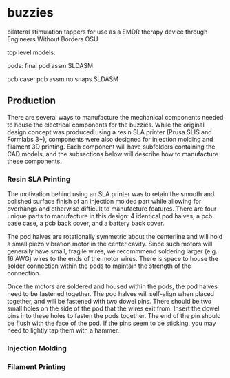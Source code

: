 # buzzies
bilateral stimulation tappers for use as a EMDR therapy device through Engineers Without Borders OSU


top level models:

pods: final pod assm.SLDASM

pcb case: pcb assm no snaps.SLDASM

## Production

There are several ways to manufacture the mechanical components needed to house the electrical components for the buzzies.  While the original design concept was produced using a resin SLA printer (Prusa SLIS and Formlabs 3+), components were also designed for injection molding and filament 3D printing.  Each component will have subfolders containing the CAD models, and the subsections below will describe how to manufacture these components.

### Resin SLA Printing

The motivation behind using an SLA printer was to retain the smooth and polished surface finish of an injection molded part while allowing for overhangs and otherwise difficult to manufacture features.  There are four unique parts to manufacture in this design: 4 identical pod halves, a pcb base case, a pcb back cover, and a battery back cover.  

The pod halves are rotationally symmetric about the centerline and will hold a small piezo vibration motor in the center cavity.  Since such motors will generally have small, fragile wires, we recommmend soldering larger (e.g. 16 AWG) wires to the ends of the motor wires.  There is space to house the solder connection within the pods to maintain the strength of the connection. 

Once the motors are soldered and housed within the pods, the pod halves need to be fastened together.  The pod halves will self-align when placed together, and will be fastened with two dowel pins.  There should be two small holes on the side of the pod that the wires exit from.  Insert the dowel pins into these holes to fasten the pods together.  The end of the pin should be flush with the face of the pod.  If the pins seem to be sticking, you may need to lightly tap them with a hammer.


### Injection Molding



### Filament Printing

